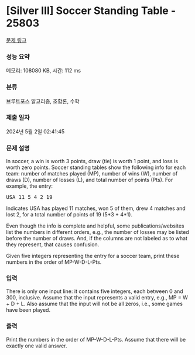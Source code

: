 # [Silver III] Soccer Standing Table - 25803 

[문제 링크](https://www.acmicpc.net/problem/25803) 

### 성능 요약

메모리: 108080 KB, 시간: 112 ms

### 분류

브루트포스 알고리즘, 조합론, 수학

### 제출 일자

2024년 5월 2일 02:41:45

### 문제 설명

<p>In soccer, a win is worth 3 points, draw (tie) is worth 1 point, and loss is worth zero points. Soccer standing tables show the following info for each team: number of matches played (MP), number of wins (W), number of draws (D), number of losses (L), and total number of points (Pts). For example, the entry:</p>

<pre>USA 11 5 4 2 19</pre>

<p>Indicates USA has played 11 matches, won 5 of them, drew 4 matches and lost 2, for a total number of points of 19 (5*3 + 4*1).</p>

<p>Even though the info is complete and helpful, some publications/websites list the numbers in different orders, e.g., the number of losses may be listed before the number of draws. And, if the columns are not labeled as to what they represent, that causes confusion.</p>

<p>Given five integers representing the entry for a soccer team, print these numbers in the order of MP-W-D-L-Pts.</p>

### 입력 

 <p>There is only one input line: it contains five integers, each between 0 and 300, inclusive. Assume that the input represents a valid entry, e.g., MP = W + D + L. Also assume that the input will not be all zeros, i.e., some games have been played.</p>

### 출력 

 <p>Print the numbers in the order of MP-W-D-L-Pts. Assume that there will be exactly one valid answer.</p>

